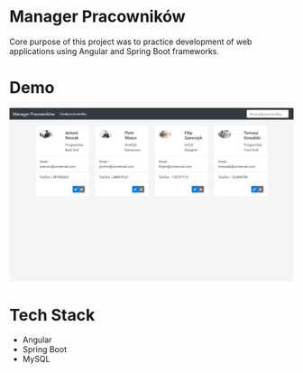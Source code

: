 # Manager Pracowników
Core purpose of this project was to practice development of web applications using Angular and Spring Boot frameworks.

# Demo
![](/demo/demo1.JPG)

# Tech Stack
- Angular 
- Spring Boot
- MySQL 



